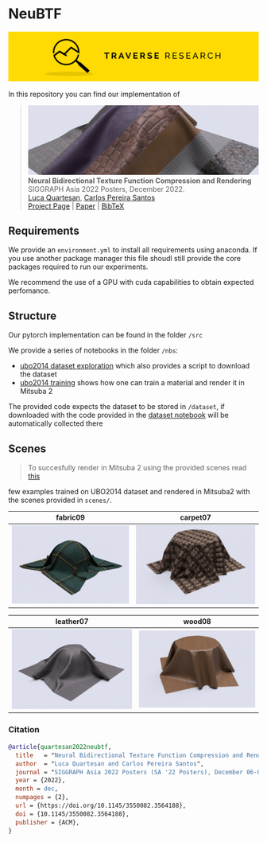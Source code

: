 # NeuBTF
![](media/banner.png)  

In this repository you can find our implementation of

> ![](media/header.jpg)  
> **Neural Bidirectional Texture Function Compression and Rendering**  
> SIGGRAPH Asia 2022 Posters, December 2022.  
> [Luca Quartesan](mailto:luca@traverseresearch.nl), [Carlos Pereira Santos](mailto:santos.c@buas.nl)  
> [Project Page](https://traverse-research.github.io/NeuBTF/) | [Paper](docs/assets/neubtf22.pdf) | [BibTeX](docs/assets/quartesan22neubtf.bib)

## Requirements
 
We provide an `environment.yml` to install all requirements using anaconda. If you use another package manager this file shoudl still provide the core packages required to run our experiments.

We recommend the use of a GPU with cuda capabilities to obtain expected perfomance.

## Structure

Our pytorch implementation can be found in the folder `/src`

We provide a series of notebooks in the folder `/nbs`:
+ [ubo2014 dataset exploration](/nbs/ubo2014_dataset.ipynb) which also provides a script to download the dataset
+ [ubo2014 training](/nbs/ubo2014_train.ipynb) shows how one can train a material and render it in Mitsuba 2

The provided code expects the dataset to be stored in `/dataset`, if downloaded with the code provided in the [dataset notebook](/nbs/ubo2014_dataset.ipynb) will be automatically collected there

## Scenes
> To succesfully render in Mitsuba 2 using the provided scenes read [this](scenes/README.md)

few examples trained on UBO2014 dataset and rendered in Mitsuba2 with the scenes provided in `scenes/`.

fabric09             |  carpet07
:-------------------------:|:-------------------------:
![](media/fabric09.png)  |  ![](media/carpet07.png)

leather07             |  wood08
:-------------------------:|:-------------------------:
![](media/leather07.png)  |  ![](media/wood08.png)


### Citation
```bibtex
@article{quartesan2022neubtf,
  title   = "Neural Bidirectional Texture Function Compression and Rendering",
  author  = "Luca Quartesan and Carlos Pereira Santos",
  journal = "SIGGRAPH Asia 2022 Posters (SA '22 Posters), December 06-09, 2022",
  year = {2022},
  month = dec,
  numpages = {2},
  url = {https://doi.org/10.1145/3550082.3564188},
  doi = {10.1145/3550082.3564188},
  publisher = {ACM},
}

```